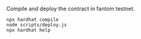 
Compile and deploy  the contract in fantom testnet.
```shell
npx hardhat compile
node scripts/deploy.js
npx hardhat help
```

